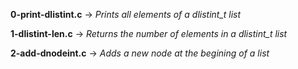 **0-print-dlistint.c** -> *Prints all elements of a dlistint_t list*

**1-dlistint-len.c** -> *Returns the number of elements in a dlistint_t list*

**2-add-dnodeint.c** -> *Adds a new node at the begining of a list*
